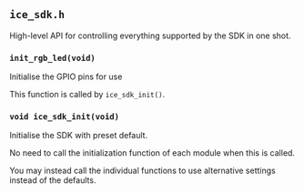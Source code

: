`ice_sdk.h`
-----------
High-level API for controlling everything supported by the SDK in one shot.

### `init_rgb_led(void)`

Initialise the GPIO pins for use 

This function is called by `ice_sdk_init()`.

### `void ice_sdk_init(void)`

Initialise the SDK with preset default.

No need to call the initialization function of each module when this is called.

You may instead call the individual functions to use alternative settings instead of the defaults.

